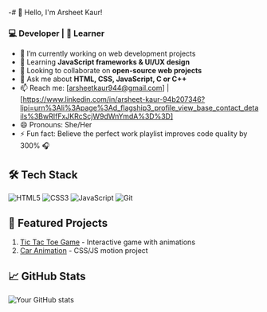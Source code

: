 -# 👋 Hello, I'm Arsheet Kaur!

### 💻 Developer | 🌱 Learner 

- 🔭 I’m currently working on web development projects
- 🌱 Learning **JavaScript frameworks & UI/UX design**
- 👯 Looking to collaborate on **open-source web projects**
- 💬 Ask me about **HTML, CSS, JavaScript, C or C++**
- 📫 Reach me: [arsheetkaur944@gmail.com] | [https://www.linkedin.com/in/arsheet-kaur-94b207346?lipi=urn%3Ali%3Apage%3Ad_flagship3_profile_view_base_contact_details%3BwRIfFxJKRcScjW9dWnYmdA%3D%3D]
- 😄 Pronouns: She/Her
- ⚡ Fun fact: Believe the perfect work playlist improves code quality by 300% 🎧

## 🛠️ Tech Stack
![HTML5](https://img.shields.io/badge/-HTML5-E34F26?style=flat&logo=html5&logoColor=white)
![CSS3](https://img.shields.io/badge/-CSS3-1572B6?style=flat&logo=css3&logoColor=white)
![JavaScript](https://img.shields.io/badge/-JavaScript-F7DF1E?style=flat&logo=javascript&logoColor=black)
![Git](https://img.shields.io/badge/-Git-F05032?style=flat&logo=git&logoColor=white)

## 🌟 Featured Projects
1. [Tic Tac Toe Game](https://github.com/Arsheetkaur/tic-tac-toe) - Interactive game with animations
2. [Car Animation](https://github.com/Arsheetkaur/car-animation) - CSS/JS motion project

## 📈 GitHub Stats
![Your GitHub stats](https://github-readme-stats.vercel.app/api?username=Arsheetkaur&show_icons=true&theme=radical)

<!---
Arsheetkaur/Arsheetkaur is a ✨ special ✨ repository because its `README.md` (this file) appears on your GitHub profile.
--->
